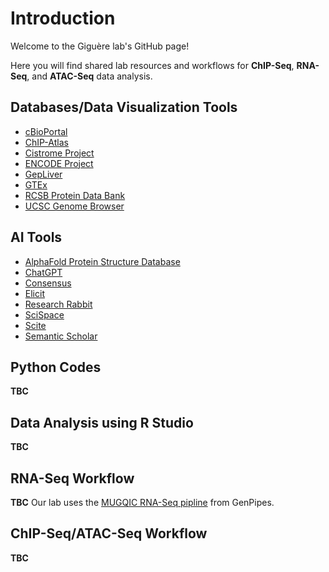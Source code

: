 # Introduction

Welcome to the Giguère lab's GitHub page!

Here you will find shared lab resources and workflows for **ChIP-Seq**, **RNA-Seq**, and **ATAC-Seq** data analysis.

## Databases/Data Visualization Tools
- [cBioPortal](https://www.cbioportal.org/)
- [ChIP-Atlas](https://chip-atlas.org/)
- [Cistrome Project](http://cistrome.org/)
- [ENCODE Project](https://www.encodeproject.org/)
- [GepLiver](http://www.gepliver.org/#/home)
- [GTEx](https://www.gtexportal.org/home/)
- [RCSB Protein Data Bank](https://www.rcsb.org/)
- [UCSC Genome Browser](https://genome.ucsc.edu/)

## AI Tools
- [AlphaFold Protein Structure Database](https://alphafold.ebi.ac.uk/)
- [ChatGPT](https://chat.openai.com/)
- [Consensus](https://consensus.app/search/)
- [Elicit](https://elicit.com/)
- [Research Rabbit](https://www.researchrabbit.ai/)
- [SciSpace](https://typeset.io/)
- [Scite](https://scite.ai/assistant)
- [Semantic Scholar](https://www.semanticscholar.org/)

## Python Codes
**TBC**

## Data Analysis using R Studio
**TBC**

## RNA-Seq Workflow
**TBC**
Our lab uses the [MUGQIC RNA-Seq pipline](https://genpipes.readthedocs.io/en/latest/user_guide/pipelines/gp_rnaseq.html#example-run) from GenPipes. 

## ChIP-Seq/ATAC-Seq Workflow
**TBC**
